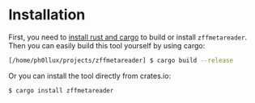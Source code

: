 # Installation

First, you need to [install rust and cargo](https://rustup.rs/) to build or install ```zffmetareader```.
Then you can easily build this tool yourself by using cargo:
```bash
[/home/ph0llux/projects/zffmetareader] $ cargo build --release
```
Or you can install the tool directly from crates.io:
```bash
$ cargo install zffmetareader
```